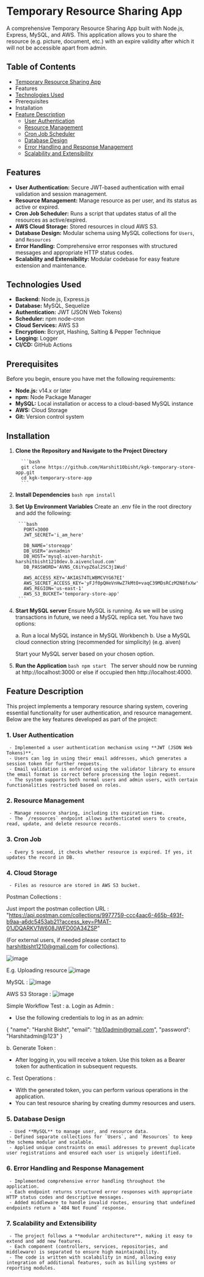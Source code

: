 # Temporary Resource Sharing App
A comprehensive Temporary Resource Sharing App built with Node.js, Express, MySQL, and AWS. This application allows you to share the resource (e.g. picture, document, etc.) with an expire validity after which it will not be accessible apart from admin.

## Table of Contents

- [Temporary Resource Sharing App](#temporary-resource-sharing-app)
- Features
- [Technologies Used](#technologies-used)
- Prerequisites
- Installation
- [Feature Description](#feature-description)
    - [User Authentication](#1-user-authentication)
    - [Resource Management](#2-resource-management)
    - [Cron Job Scheduler](#3-cron-job-scheduler)
    - [Database Design](#4-database-design)
    - [Error Handling and Response Management](#5-error-handling-and-response-management)
    - [Scalability and Extensibility](#6-scalability-and-extensibility)

## Features

- **User Authentication:** Secure JWT-based authentication with email validation and session management.
- **Resource Management:** Manage resource as per user, and its status as active or expired.
- **Cron Job Scheduler:** Runs a script that updates status of all the resources as active/expired. 
- **AWS Cloud Storage:** Stored resources in cloud AWS S3.
- **Database Design:** Modular schema using MySQL collections for `Users`, and `Resources`
- **Error Handling:** Comprehensive error responses with structured messages and appropriate HTTP status codes.
- **Scalability and Extensibility:** Modular codebase for easy feature extension and maintenance.

## Technologies Used

- **Backend:** Node.js, Express.js
- **Database:** MySQL, Sequelize
- **Authentication:** JWT (JSON Web Tokens)
- **Scheduler:** npm node-cron
- **Cloud Services:** AWS S3
- **Encryption:** Bcrypt, Hashing, Salting & Pepper Technique
- **Logging:** Logger
- **CI/CD:** GitHub Actions

## Prerequisites

Before you begin, ensure you have met the following requirements:

- **Node.js:** v14.x or later
- **npm:** Node Package Manager
- **MySQL:** Local installation or access to a cloud-based MySQL instance
- **AWS:** Cloud Storage
- **Git:** Version control system

## Installation

1. **Clone the Repository and Navigate to the Project Directory**

         ```bash
         git clone https://github.com/Harshit10bisht/kgk-temporary-store-app.git
         cd kgk-temporary-store-app
         ```
2. **Install Dependencies**
         ```bash
         npm install
         ```
3. **Set Up Environment Variables**
     Create an .env file in the root directory and add the following:
     
        ```bash
          PORT=3000
          JWT_SECRET='i_am_here'

          DB_NAME='storeapp'
          DB_USER='avnadmin'
          DB_HOST='mysql-aiven-harshit-harshitbisht1210dev.b.aivencloud.com'
          DB_PASSWORD='AVNS_C6iYvpZ6al2SC3j1Wud'

          AWS_ACCESS_KEY='AKIAS74TLWBMCVYG67EI'
          AWS_SECRET_ACCESS_KEY='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'
          AWS_REGION='us-east-1'
          AWS_S3_BUCKET='temporary-store-app'
        ```
4. **Start MySQL server**
     Ensure MySQL is running. As we will be using transactions in future, we need a MySQL replica set. You have two options:
     
     a. Run a local MySQL instance in MySQL Workbench
     b. Use a MySQL cloud connection string (recommended for simplicity) (e.g. aiven)

     Start your MySQL server based on your chosen option.

6. **Run the Application**
         ```bash
         npm start
         ```
         The server should now be running at http://localhost:3000 or else if occupied then http://localhost:4000.
    
## Feature Description

This project implements a temporary resource sharing system, covering essential functionality for user authentication, and resource management. Below are the key features developed as part of the project:

### 1. **User Authentication**
     - Implemented a user authentication mechanism using **JWT (JSON Web Tokens)**.
     - Users can log in using their email addresses, which generates a session token for further requests.
     - Email validation is enforced using the validator library to ensure the email format is correct before processing the login request.
     - The system supports both normal users and admin users, with certain functionalities restricted based on roles.

### 2. **Resource Management**
     - Manage resource sharing, including its expiration time.
     - The `/resources` endpoint allows authenticated users to create, read, update, and delete resource records.

### 3. **Cron Job**
     - Every 5 second, it checks whether resource is expired. If yes, it updates the record in DB.

### 4. **Cloud Storage**
     - Files as resource are stored in AWS S3 bucket.

Postman Collections :

Just import the postman collection URL :
"https://api.postman.com/collections/9977759-ccc4aac6-465b-493f-b9aa-a6dc5453ab21?access_key=PMAT-01JDQARKV1W608JWFD00A34ZSP"

(For external users, if needed please contact to harshitbisht1210@gmail.com for collections).

![image](https://github.com/user-attachments/assets/6fb5bf0a-f9fe-4af4-b5f3-e47ac11f0761)

E.g. Uploading resource
![image](https://github.com/user-attachments/assets/2473ec8b-c823-4f15-b4bb-369b058a8a99)

MySQL :
![image](https://github.com/user-attachments/assets/048d59a2-98dd-496c-b13e-d73ee8e3c5c1)

AWS S3 Storage :
![image](https://github.com/user-attachments/assets/56b7ec98-4cc2-47c6-8e7c-0fe6a0d2fb30)






Simple Workflow Test :
a. Login as Admin :
- Use the following credentials to log in as an admin:

{
    "name": "Harshit Bisht",
    "email": "hb10admin@gmail.com",
    "password": "Harshitadmin@123"
}
     
b. Generate Token :
- After logging in, you will receive a token. Use this token as a Bearer token for authentication in subsequent requests.

c. Test Operations :
- With the generated token, you can perform various operations in the application.
- You can test resource sharing by creating dummy resources and users.

### 5. **Database Design**
     - Used **MySQL** to manage user, and resource data.
     - Defined separate collections for `Users`, and `Resources` to keep the schema modular and scalable.
     - Applied unique constraints on email addresses to prevent duplicate user registrations and ensured each user is uniquely identified.

### 6. **Error Handling and Response Management**
     - Implemented comprehensive error handling throughout the application.
     - Each endpoint returns structured error responses with appropriate HTTP status codes and descriptive messages.
     - Added middleware to handle invalid routes, ensuring that undefined endpoints return a `404 Not Found` response.

### 7. **Scalability and Extensibility**
     - The project follows a **modular architecture**, making it easy to extend and add new features.
     - Each component (controllers, services, repositories, and middleware) is separated to ensure high maintainability.
     - The code is written with scalability in mind, allowing easy integration of additional features, such as billing systems or reporting modules.
